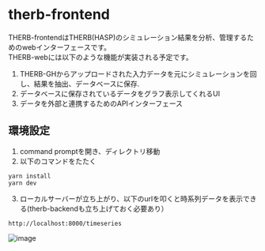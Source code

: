 # therb-frontend  
THERB-frontendはTHERB(HASP)のシミュレーション結果を分析、管理するためのwebインターフェースです。  
THERB-webには以下のような機能が実装される予定です。  
1. THERB-GHからアップロードされた入力データを元にシミュレーションを回し、結果を抽出、データベースに保存. 
2. データベースに保存されているデータをグラフ表示してくれるUI
3. データを外部と連携するためのAPIインターフェース

## 環境設定    
1. command promptを開き、ディレクトリ移動  
2. 以下のコマンドをたたく   
```
yarn install
yarn dev
```
3. ローカルサーバーが立ち上がり、以下のurlを叩くと時系列データを表示できる(therb-backendも立ち上げておく必要あり）
```
http://localhost:8000/timeseries 
```
![image](https://user-images.githubusercontent.com/10389953/158009531-898334c6-9afb-4d1f-a458-e7533511d4af.png)


